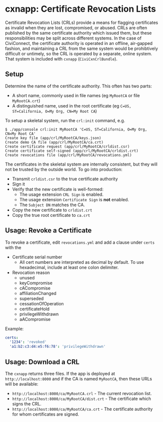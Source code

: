 # cxnapp: Certificate Revocation Lists

Certificate Revocation Lists (CRLs) provide a means for flagging certificates as invalid when they
are lost, compromised, or abused.  CRLs are often published by the same certificate authority which
issued them, but these responsibilities may be split across different systems.  In the case of
CiviConnect, the certificate authority is operated in an offline, air-gapped fashion, and
maintaining a CRL from the same system would be prohibtively difficult or untimely, so the CRL is
operated by a separate, online system.  That system is included with `cxnapp` (`CiviCxnCrlBundle`).

## Setup

Determine the name of the certificate authority. This often has two parts:

 * A short name, commonly used in file names (eg `MyRootCA` or file `MyRootCA.crt`)
 * A distinguished name, used in the root certificate (eg `C=US, ST=California, O=My Org, CN=My Root CA`)

To setup a skeletal system, run the `crl:init` command, e.g.

```
$ ./app/console crl:init MyRootCA 'C=US, ST=California, O=My Org, CN=My Root CA'
Create key file (app/crl/MyRootCA/keys.json)
Create demo CA file (app/crl/MyRootCA/ca.crt)
Create certificate request (app/crl/MyRootCA/crldist.csr)
Create certificate self-signed (app/crl/MyRootCA/crldist.crt)
Create revocations file (app/crl/MyRootCA/revocations.yml)
```

The certificates in the skeletal system are internally consistent, but they will not be
trusted by the outside world.  To go into production:

 * Transmit `crldist.csr` to the true certificate authority
 * Sign it
 * Verify that the new certificate is well-formed:
   * The usage extension `CRL Sign` is enabled.
   * The usage extension `Certificate Sign` is **not** enabled.
   * The `Subject DN` matches the CA.
 * Copy the new certificate to `crldist.crt`
 * Copy the true root certificate to `ca.crt`

## Usage: Revoke a Certificate

To revoke a certificate, edit `revocations.yml` and add a clause under `certs`
with the
   * Certificate serial number
     * All cert numbers are interpreted as decimal by default. To use hexadecimal, include at least one colon delimiter.
   * Revocation reason
     * unused
     * keyCompromise
     * cACompromise
     * affiliationChanged
     * superseded
     * cessationOfOperation
     * certificateHold
     * privilegeWithdrawn
     * aACompromise

Example:

```yaml
certs:
  '1234': 'revoked'
  'a1:b2:c3:d4:e5:f6:78': 'privilegeWithdrawn'
```

## Usage: Download a CRL

The `cxnapp` returns three files. If the app is deployed at `http://localhost:8000` and if the
CA is named `MyRootCA`, then these URLs will be available:

 * `http://localhost:8000/ca/MyRootCA.crl` - The current revocation list.
 * `http://localhost:8000/ca/MyRootCA/dist.crt` - The certificate which signs the CRL.
 * `http://localhost:8000/ca/MyRootCA/ca.crt` - The certificate authority for whom certificates are signed.

